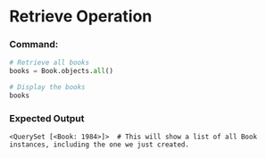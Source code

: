 # Retrieve Operation

### Command:
```python
# Retrieve all books
books = Book.objects.all()

# Display the books
books
```

### Expected Output
`<QuerySet [<Book: 1984>]>  # This will show a list of all Book instances, including the one we just created.`